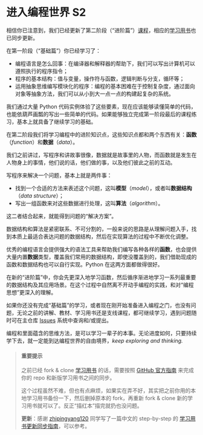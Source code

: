 # 进入编程世界 S2

相信你已注意到，我们已经更新了第二阶段（“进阶篇”）[课程](https://github.com/neolee/pilot)，相应的[学习用书](https://github.com/neolee/pilot-student)也已同步更新。

在第一阶段（“基础篇”）你已经学习了：
* 编程语言是怎么回事：在编译器和解释器的帮助下，我们可以写出计算机可以遵照执行的程序指令；
* 程序的基本结构：值与变量，操作符与函数，逻辑判断与分支，循环等；
* 运用抽象思维编写模块化的程序：编程的基本困难在于控制复杂度，通过面向对象等抽象方法，我们可以从小到大一点一点的构建起复杂的系统。

我们通过大量 Python 代码实例体验了这些要素，现在应该能够读懂简单的代码，也能依葫芦画瓢的写出一些简单的代码。如果能够独立完成第一阶段最后的课程练习，基本上就具备了继续学习的基础。

在第二阶段我们将学习编程中的进阶知识点，这些知识点都和两个东西有关：**函数**（*function*）和**数据**（*data*）。

我们之前讲过，写程序和讲故事很像，数据就是故事里的人物，而函数就是发生在人物身上的事情，他们说的话，他们做的事，以及他们彼此之前的互动。

写程序来解决一个问题，基本上就是两件事：
* 找到一个合适的方法来表述这个问题，这叫**模型**（*model*），或者叫**数据结构**（*data structure*）；
* 写出一组函数来对这些数据进行处理，这叫**算法**（*algorithm*）。

这二者结合起来，就能得到问题的“解决方案”。

数据结构和算法是紧密联系、不可分割的，一般来说的思路是从理解问题入手，找到本质上最适合表达问题的数据结构，然后在实现算法的过程中不断优化调整。

优秀的编程语言会提供强大的语法工具来帮助我们编写各种各样的**函数**，也会提供大量内置**数据**类型，覆盖我们常用的数据结构，即使没覆盖到的，我们借助现成的函数和数据结构也可以自行实现。Python 在这两方面都做得很好。

在新的“进阶篇”中，你会先更深入地学习函数，然后循序渐进地学习一系列最重要的数据结构及其应用场景。在这个过程中自然离不开动手编程的实践，和对“编程思想”更深入的理解。

如果你还没有完成“基础篇”的学习，或者现在刚开始准备进入编程之门，也没有问题，无论之前的讲解、教材、学习用书还是支线课程，都可继续学习，遇到问题随时可在主仓库 [Issues](https://github.com/neolee/pilot/issues) 系统中查询和/或提出。

编程和里面蕴含的思维方法，是可以学习一辈子的本事。无论进度如何，只要持续学下去，就一定能到达编程世界的自由境界，*keep exploring and thinking.*

> #### 重要提示
> 之前已经 fork & clone [学习用书](https://github.com/neolee/pilot-student) 的话，需要按照 [GitHub 官方指南](https://help.github.com/en/github/collaborating-with-issues-and-pull-requests/syncing-a-fork) 来完成你的 repo 和新版学习用书之间的同步。
> 
> 这个过程虽然不难，但也有点麻烦，如果实在弄不好，其实把之前你用的本地学习用书备份一下，然后删掉原本的 fork，再重新 fork & clone 新的学习用书就可以了。反正“描红本”描完就扔也没问题。
> 
> **更新**：感谢 [zhipingyang120](https://github.com/zhipingyang120) 同学写了一篇中文的 step-by-step 的 [学习用书更新同步指南](https://github.com/neolee/pilot/issues/651)，可以参考。